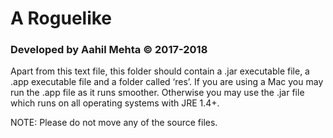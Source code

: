 # A Roguelike
### Developed by Aahil Mehta © 2017-2018

Apart from this text file, this folder should contain a .jar executable file, a .app executable file and a folder called ‘res’. 
If you are using a Mac you may run the .app file as it runs smoother. 
Otherwise you may use the .jar file which runs on all operating systems with JRE 1.4+.

NOTE: 
Please do not move any of the source files.
